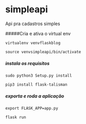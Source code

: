 # simpleapi
Api pra cadastros simples

#####Cria e ativa o virtual env

`virtualenv venvflaskblog`

`source venvsimpleapi/bin/activate`

##### instala os requisitos
`sudo python3 Setup.py install`

`pip3 install flask-talisman`

##### exporta e roda a aplicação
`export FLASK_APP=app.py`

`flask run`